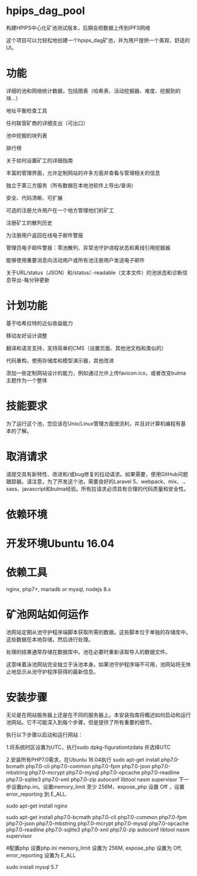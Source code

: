 # hpips_dag_pool

构建HPIPS中心化矿池测试版本，后期会把数据上传到IPFS网络

这个项目可以允轻松地创建一个hpips_dag矿池，并为用户提供一个美观、舒适的UI。

# 功能
详细的池和网络统计数据，包括图表（哈希表、活动挖掘器、难度、挖掘到的块…）

地址平衡检查工具

任何联营矿商的详细支出（可出口）

池中挖掘的块列表

排行榜

关于如何设置矿工的详细指南

丰富的管理界面，允许定制网站的许多方面并查看与管理相关的信息

独立于第三方服务（所有数据在本地池软件上导出/查询）

安全、代码清晰、可扩展

可选的注册允许用户在一个地方管理他们的矿工

注册矿工的散列历史

为注册用户返回在线电子邮件警报

管理员电子邮件警报：零池散列、异常池守护进程状态和离线引用挖掘器

能够使用重要消息向活动用户或所有池注册用户发送电子邮件

关于URL/status（JSON）和/status/.-readable（文本文件）的池状态和诊断信息导出-每分钟更新

# 计划功能

基于哈希拉特的近似收益能力

移动友好设计调整

翻译和语言支持，支持简单的CMS（设置页面、其他池文档和类似的）

代码重构，使用存储库和模型演示器，其他改进

添加一些定制网站设计的能力，例如通过允许上传favicon.ico，或者改变bulma主题作为一个整体

# 技能要求

为了运行这个池，您应该在Unix/Linux管理方面很流利，并且对计算机编程有基本的了解。

# 取消请求

请提交具有新特性、改进和/或bug修复的拉动请求。如果需要，使用GitHub问题跟踪器。请注意，为了开发这个池，需要良好的Laravel 5、webpack、mix、.、sass、javascript和bulma经验。所有拉请求必须具有合理的代码质量和安全性。

# 依赖环境

# 开发环境Ubuntu 16.04

# 依赖工具

nginx, php7+, mariadb or mysql, nodejs 8.x

# 矿池网站如何运作

池网站定期从池守护程序端脚本获取所需的数据。这些脚本位于单独的存储库中。这些数据在本地存储，然后进行处理。

处理的结果通常存储在数据库中。池在必要时重新读取导入的数据文件。

这意味着泳池网站完全独立于泳池本身。如果池守护程序端不可用，池网站将无休止地显示从池守护程序获得的最新信息。

# 安装步骤

无论是在网站服务器上还是在不同的服务器上。本安装指南将概述如何启动和运行池网站。它不可能深入到每个步骤，但是提供了所有重要的细节。

执行以下步骤以启动和运行网站：

1.将系统时区设置为UTC，执行sudo dpkg-figurationtzdata 并选择UTC

2.安装所有PHP7.0需求，在Ubuntu 16.04执行
sudo apt-get install php7.0-bcmath php7.0-cli php7.0-common php7.0-fpm php7.0-json php7.0-mbstring php7.0-mcrypt php7.0-mysql php7.0-opcache php7.0-readline php7.0-sqlite3 php7.0-xml php7.0-zip autoconf libtool nasm supervisor
下一步设置php.ini。设置memory_limit 至少 256M，expose_php 设置 Off ，设置 error_reporting 到 E_ALL.



sudo apt-get install nginx

sudo apt-get install php7.0-bcmath php7.0-cli php7.0-common php7.0-fpm php7.0-json php7.0-mbstring php7.0-mcrypt php7.0-mysql php7.0-opcache php7.0-readline php7.0-sqlite3 php7.0-xml php7.0-zip autoconf libtool nasm supervisor

#配置php 设置php.ini memory_limit 设置为 256M, expose_php 设置为 Off, error_reporting 设置为 E_ALL

sudo install mysql 5.7

